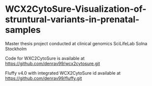 # WCX2CytoSure-Visualization-of-struntural-variants-in-prenatal-samples
Master thesis project conducted at clinical genomics SciLifeLab Solna Stockholm

Code for WXC2CytoSure is available at https://github.com/denrav99/wcx2cytosure.git

Fluffy v4.0 with integrated WCX2CytoSure id available at https://github.com/denrav99/fluffy.git
